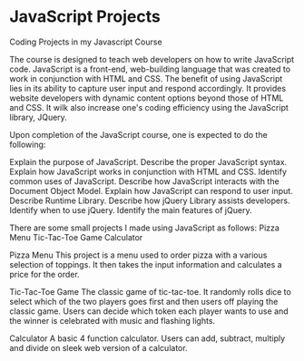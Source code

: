 # JavaScript Projects
 
Coding Projects in my Javascript Course

The course is designed to teach web developers on how to write JavaScript code. 
JavaScript is a front-end, web-building language that was created to work in conjunction with HTML and CSS. 
The benefit of using JavaScript lies in its ability to capture user input and respond accordingly. 
It provides website developers with dynamic content options beyond those of HTML and CSS. It wilk also 
increase one's coding efficiency using the JavaScript library, JQuery.

Upon completion of the JavaScript course, one is expected to do the following:

Explain the purpose of JavaScript.
Describe the proper JavaScript syntax.
Explain how JavaScript works in conjunction with HTML and CSS.
Identify common uses of JavaScript.
Describe how JavaScript interacts with the Document Object Model.
Explain how JavaScript can respond to user input.
Describe Runtime Library.
Describe how jQuery Library assists developers.
Identify when to use jQuery.
Identify the main features of jQuery.


There are some small projects I made using JavaScript as follows:
Pizza Menu
Tic-Tac-Toe Game
Calculator

Pizza Menu
This project is a menu used to order pizza with a various selection of toppings. It then takes the input information and calculates a price for the order.

Tic-Tac-Toe Game
The classic game of tic-tac-toe. It randomly rolls dice to select which of the two players goes first and then users off playing the classic game. Users can decide which token each player wants to use and the winner is celebrated with music and flashing lights.

Calculator
A basic 4 function calculator. Users can add, subtract, multiply and divide on sleek web version of a calculator.
